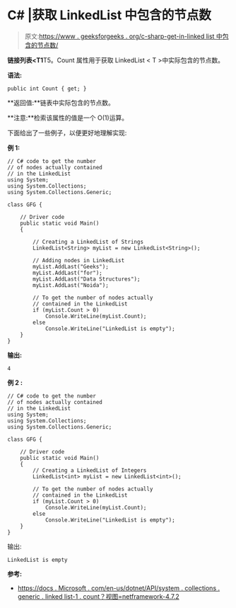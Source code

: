 # C# |获取 LinkedList 中包含的节点数

> 原文:[https://www . geeksforgeeks . org/c-sharp-get-in-linked list 中包含的节点数/](https://www.geeksforgeeks.org/c-sharp-get-the-number-of-nodes-contained-in-linkedlistt/)

**链接列表<T1**T5。Count 属性用于获取 LinkedList < T >中实际包含的节点数。

**语法:**

```
public int Count { get; }

```

**返回值:**链表中实际包含的节点数。

**注意:**检索该属性的值是一个 O(1)运算。

下面给出了一些例子，以便更好地理解实现:

**例 1:**

```
// C# code to get the number
// of nodes actually contained
// in the LinkedList
using System;
using System.Collections;
using System.Collections.Generic;

class GFG {

    // Driver code
    public static void Main()
    {

        // Creating a LinkedList of Strings
        LinkedList<String> myList = new LinkedList<String>();

        // Adding nodes in LinkedList
        myList.AddLast("Geeks");
        myList.AddLast("for");
        myList.AddLast("Data Structures");
        myList.AddLast("Noida");

        // To get the number of nodes actually
        // contained in the LinkedList
        if (myList.Count > 0)
            Console.WriteLine(myList.Count);
        else
            Console.WriteLine("LinkedList is empty");
    }
}
```

**输出:**

```
4

```

**例 2 :**

```
// C# code to get the number
// of nodes actually contained
// in the LinkedList
using System;
using System.Collections;
using System.Collections.Generic;

class GFG {

    // Driver code
    public static void Main()
    {
        // Creating a LinkedList of Integers
        LinkedList<int> myList = new LinkedList<int>();

        // To get the number of nodes actually
        // contained in the LinkedList
        if (myList.Count > 0)
            Console.WriteLine(myList.Count);
        else
            Console.WriteLine("LinkedList is empty");
    }
}
```

输出:

```
LinkedList is empty

```

**参考:**

*   [https://docs . Microsoft . com/en-us/dotnet/API/system . collections . generic . linked list-1 . count？视图=netframework-4.7.2](https://docs.microsoft.com/en-us/dotnet/api/system.collections.generic.linkedlist-1.count?view=netframework-4.7.2)